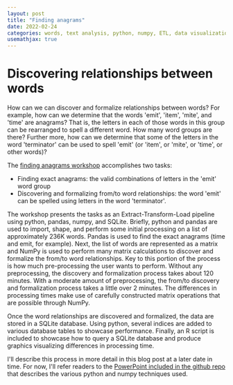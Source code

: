 ```yaml
---
layout: post
title: "Finding anagrams"
date: 2022-02-24
categories: words, text analysis, python, numpy, ETL, data visualization
usemathjax: true
---
```


# Discovering relationships between words
How can we can discover and formalize relationships between words? For example, how can we determine that the words 'emit', 'item', 'mite', and 'time' are anagrams? That is, the letters in each of those words in this group can be rearranged to spell a different word. How many word groups are there? Further more, how can we determine that some of the letters in the word 'terminator' can be used to spell 'emit' (or 'item', or 'mite', or 'time', or other words)? 

The [finding anagrams workshop](https://github.com/mike-babb/finding_anagrams) accomplishes two tasks:
- Finding exact anagrams: the valid combinations of letters in the 'emit' word group
- Discovering and formalizing from/to word relationships: the word 'emit' can be spelled using letters in the word 'terminator'.

The workshop presents the tasks as an Extract-Transform-Load pipeline using python, pandas, numpy, and SQLite. Briefly, python and pandas are used to import, shape, and perform some initial processing on a list of approximately 236K words. Pandas is used to find the exact anagrams (time and emit, for example). Next, the list of words are represented as a matrix and NumPy is used to perform many matrix calculations to discover and formalize the from/to word relationships. Key to this portion of the process is how much pre-processing the user wants to perform. Without any preprocessing, the discovery and formalization process takes about 120 minutes. With a moderate amount of preprocessing, the from/to discovery and formalization process takes a little over 2 minutes. The differences in processing times make use of carefully constructed matrix operations that are possible through NumPy. 

Once the word relationships are discovered and formalized, the data are stored in a SQLite database. Using python, several indices are added to various database tables to showcase performance. Finally, an R script is included to showcase how to query a SQLite database and produce graphics visualizing differences in processing time.

I'll describe this process in more detail in this blog post at a later date in time. For now, I'll refer readers to the [PowerPoint included in the github repo](https://github.com/mike-babb/finding_anagrams/blob/main/Finding%20Anagrams%20v2.0.pptx?raw=true) that describes the various python and numpy techniques used. 


